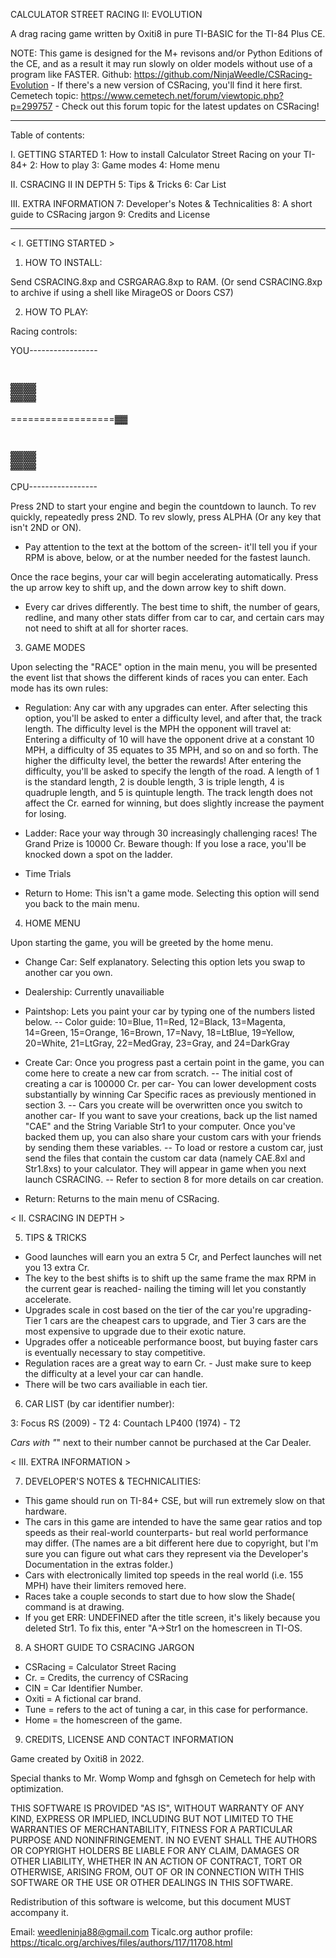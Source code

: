 CALCULATOR STREET RACING II: EVOLUTION

A drag racing game written by Oxiti8 in pure TI-BASIC for the TI-84 Plus CE.

NOTE: This game is designed for the M+ revisons and/or Python Editions of the CE, and as a result it may run slowly on older models without use of a program like FASTER.
Github: https://github.com/NinjaWeedle/CSRacing-Evolution - If there's a new version of CSRacing, you'll find it here first.
Cemetech topic: https://www.cemetech.net/forum/viewtopic.php?p=299757 - Check out this forum topic for the latest updates on CSRacing!
_________________________________________________________
Table of contents:

I. GETTING STARTED
 1: How to install Calculator Street Racing on your TI-84+
 2: How to play
 3: Game modes
 4: Home menu

II. CSRACING II IN DEPTH
 5: Tips & Tricks 
 6: Car List

III. EXTRA INFORMATION
 7: Developer's Notes & Technicalities
 8: A short guide to CSRacing jargon
 9: Credits and License
_________________________________________________________

< I. GETTING STARTED >


1. HOW TO INSTALL:

Send CSRACING.8xp and CSRGARAG.8xp to RAM. (Or send CSRACING.8xp to archive if using a shell like MirageOS or Doors CS7)


2. HOW TO PLAY:



Racing controls: 

YOU-----------------
#                 ▓▓
==================▓▓
#                 ▓▓
CPU-----------------

Press 2ND to start your engine and begin the countdown to launch. To rev quickly, repeatedly press 2ND. To rev slowly, press ALPHA (Or any key that isn't 2ND or ON). 
 - Pay attention to the text at the bottom of the screen- it'll tell you if your RPM is above, below, or at the number needed for the fastest launch.

Once the race begins, your car will begin accelerating automatically. Press the up arrow key to shift up, and the down arrow key to shift down.
 - Every car drives differently. The best time to shift, the number of gears, redline, and many other stats differ from car to car, and certain cars may not need to shift at all for shorter races.


3. GAME MODES

Upon selecting the "RACE" option in the main menu, you will be presented the event list that shows the different kinds of races you can enter.
Each mode has its own rules:
 
- Regulation: Any car with any upgrades can enter. After selecting this option, you'll be asked to enter a difficulty level, and after that, the track length.
The difficulty level is the MPH the opponent will travel at: Entering a difficulty of 10 will have the opponent drive at a constant 10 MPH, a difficulty of 35 equates to 35 MPH, and so on and so forth.
The higher the difficulty level, the better the rewards!
After entering the difficulty, you'll be asked to specify the length of the road. A length of 1 is the standard length, 2 is double length, 3 is triple length, 4 is quadruple length, and 5 is quintuple length. The track length does not affect the Cr. earned for winning, but does slightly increase the payment for losing.

- Ladder: Race your way through 30 increasingly challenging races! The Grand Prize is 10000 Cr. Beware though: If you lose a race, you'll be knocked down a spot on the ladder.

- Time Trials
   
- Return to Home: This isn't a game mode. Selecting this option will send you back to the main menu.

4. HOME MENU

Upon starting the game, you will be greeted by the home menu.



 - Change Car: Self explanatory. Selecting this option lets you swap to another car you own. 

 - Dealership: Currently unavailiable

 - Paintshop: Lets you paint your car by typing one of the numbers listed below. 
   -- Color guide: 10=Blue, 11=Red, 12=Black, 13=Magenta, 14=Green, 15=Orange, 16=Brown, 17=Navy, 18=LtBlue, 19=Yellow, 20=White, 21=LtGray, 22=MedGray, 23=Gray, and 24=DarkGray

 - Create Car: Once you progress past a certain point in the game, you can come here to create a new car from scratch. 
   -- The initial cost of creating a car is 100000 Cr. per car- You can lower development costs substantially by winning Car Specific races as previously mentioned in section 3.
   -- Cars you create will be overwritten once you switch to another car- If you want to save your creations, back up the list named "CAE" and the String Variable Str1 to your computer. Once you've backed them up, you can also share your custom cars with your friends by sending them these variables.
   -- To load or restore a custom car, just send the files that contain the custom car data (namely CAE.8xl and Str1.8xs) to your calculator. They will appear in game when you next launch CSRACING. 
   -- Refer to section 8 for more details on car creation.

 - Return: Returns to the main menu of CSRacing.

< II. CSRACING IN DEPTH >


5. TIPS & TRICKS

 - Good launches will earn you an extra 5 Cr, and Perfect launches will net you 13 extra Cr.
 - The key to the best shifts is to shift up the same frame the max RPM in the current gear is reached- nailing the timing will let you constantly accelerate.
 - Upgrades scale in cost based on the tier of the car you're upgrading- Tier 1 cars are the cheapest cars to upgrade, and Tier 3 cars are the most expensive to upgrade due to their exotic nature.
 - Upgrades offer a noticeable performance boost, but buying faster cars is eventually necessary to stay competitive.
 - Regulation races are a great way to earn Cr. - Just make sure to keep the difficulty at a level your car can handle.
 - There will be two cars availiable in each tier.



6. CAR LIST (by car identifier number):

3: Focus RS (2009) - T2
4: Countach LP400 (1974) - T2

*Cars with "*" next to their number cannot be purchased at the Car Dealer.



< III. EXTRA INFORMATION >


7. DEVELOPER'S NOTES & TECHNICALITIES:

 - This game should run on TI-84+ CSE, but will run extremely slow on that hardware.
 - The cars in this game are intended to have the same gear ratios and top speeds as their real-world counterparts- but real world performance may differ. (The names are a bit different here due to copyright, but I'm sure you can figure out what cars they represent via the Developer's Documentation in the extras folder.)
 - Cars with electronically limited top speeds in the real world (i.e. 155 MPH) have their limiters removed here.
 - Races take a couple seconds to start due to how slow the Shade( command is at drawing.
 - If you get ERR: UNDEFINED after the title screen, it's likely because you deleted Str1. To fix this, enter "A->Str1 on the homescreen in TI-OS.


8. A SHORT GUIDE TO CSRACING JARGON

 - CSRacing = Calculator Street Racing
 - Cr. = Credits, the currency of CSRacing
 - CIN = Car Identifier Number.
 - Oxiti = A fictional car brand. 
 - Tune = refers to the act of tuning a car, in this case for performance.
 - Home = the homescreen of the game.


9. CREDITS, LICENSE AND CONTACT INFORMATION

Game created by Oxiti8 in 2022.

Special thanks to Mr. Womp Womp and fghsgh on Cemetech for help with optimization.


THIS SOFTWARE IS PROVIDED "AS IS", WITHOUT WARRANTY OF ANY KIND, EXPRESS OR
IMPLIED, INCLUDING BUT NOT LIMITED TO THE WARRANTIES OF MERCHANTABILITY,
FITNESS FOR A PARTICULAR PURPOSE AND NONINFRINGEMENT. IN NO EVENT SHALL THE
AUTHORS OR COPYRIGHT HOLDERS BE LIABLE FOR ANY CLAIM, DAMAGES OR OTHER
LIABILITY, WHETHER IN AN ACTION OF CONTRACT, TORT OR OTHERWISE, ARISING FROM,
OUT OF OR IN CONNECTION WITH THIS SOFTWARE OR THE USE OR OTHER DEALINGS IN THIS
SOFTWARE.

Redistribution of this software is welcome, but this document MUST accompany it.

Email: weedleninja88@gmail.com
Ticalc.org author profile: https://ticalc.org/archives/files/authors/117/11708.html


